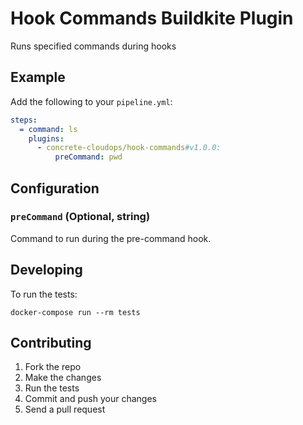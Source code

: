 # Hook Commands Buildkite Plugin

Runs specified commands during hooks

## Example

Add the following to your `pipeline.yml`:

```yml
steps:
  = command: ls
    plugins:
      - concrete-cloudops/hook-commands#v1.0.0:
          preCommand: pwd
```

## Configuration

### `preCommand` (Optional, string)

Command to run during the pre-command hook.

## Developing

To run the tests:

```shell
docker-compose run --rm tests
```

## Contributing

1. Fork the repo
2. Make the changes
3. Run the tests
4. Commit and push your changes
5. Send a pull request
